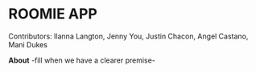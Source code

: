 # ROOMIE APP
Contributors: Ilanna Langton, Jenny You, Justin Chacon, Angel Castano, Mani Dukes

**About**
-fill when we have a clearer premise-





